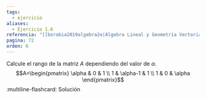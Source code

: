 ```yaml
---
tags:
  - ejercicio
aliases:
  - Ejercicio 1.6
referencia: "[[borobia2019algebra2e|Álgebra Lineal y Geometría Vectorial (2a ed)]]"
pagina: 72
orden: 6
---
```

Calcule el rango de la matriz $A$ dependiendo del valor de $\alpha$.
$$A=\begin{pmatrix} \alpha & 0 & 1 \\ 1 & \alpha-1 & 1 \\ 1 & 0 & \alpha \end{pmatrix}$$
:multiline-flashcard:
Solución
